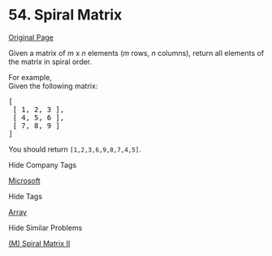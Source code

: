 # 54. Spiral Matrix

[Original Page](https://leetcode.com/problems/spiral-matrix/)

Given a matrix of _m_ x _n_ elements (_m_ rows, _n_ columns), return all elements of the matrix in spiral order.

For example,  
Given the following matrix:

<pre>[
 [ 1, 2, 3 ],
 [ 4, 5, 6 ],
 [ 7, 8, 9 ]
]
</pre>

You should return `[1,2,3,6,9,8,7,4,5]`.

<div>

<div id="company_tags" class="btn btn-xs btn-warning">Hide Company Tags</div>

<span class="hidebutton" style="display: inline;">[Microsoft](/company/microsoft/)</span></div>

<div>

<div id="tags" class="btn btn-xs btn-warning">Hide Tags</div>

<span class="hidebutton" style="display: inline;">[Array](/tag/array/)</span></div>

<div>

<div id="similar" class="btn btn-xs btn-warning">Hide Similar Problems</div>

<span class="hidebutton" style="display: inline;">[(M) Spiral Matrix II](/problems/spiral-matrix-ii/)</span></div>
